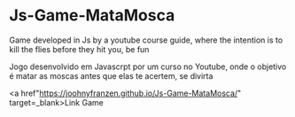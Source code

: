 # Js-Game-MataMosca
Game developed in Js by a youtube course guide, where the intention is to kill the flies before they hit you, be fun

Jogo desenvolvido em Javascrpt por um curso no Youtube, onde o objetivo é matar as moscas antes que elas te acertem, se divirta

<a href"https://joohnyfranzen.github.io/Js-Game-MataMosca/" target=_blank>Link Game</a>
